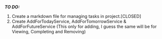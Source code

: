 
*************************TO DO:*************************
1. Create a markdown file for managing tasks in project.[CLOSED]
2. Create AddForTodayService, AddForTomorrowService & AddForFutureService
    (This only for adding, I guess the same will be for Viewing, Completing and     Removing)

